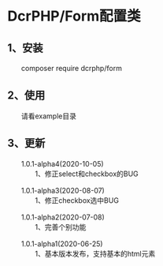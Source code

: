 # DcrPHP/Form配置类

## 1、安装
　　composer require dcrphp/form

## 2、使用
　　请看example目录

## 3、更新

　　1.0.1-alpha4(2020-10-05)  
　　　　1、修正select和checkbox的BUG  

　　1.0.1-alpha3(2020-08-07)  
　　　　1、修正checkbox选中BUG  

　　1.0.1-alpha2(2020-07-08)  
　　　　1、完善个别功能  

　　1.0.1-alpha1(2020-06-25)  
　　　　1、基本版本发布，支持基本的html元素  
